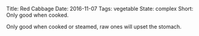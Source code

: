 Title: Red Cabbage
Date: 2016-11-07
Tags: vegetable
State: complex
Short: Only good when cooked.

Only good when cooked or steamed, raw ones will upset the stomach.
